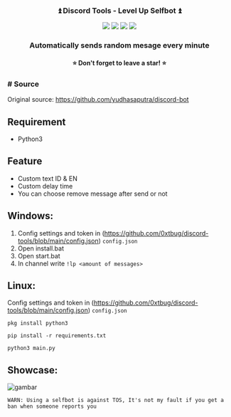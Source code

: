 <div align="center">
  <h3>⏫ Discord Tools - Level Up Selfbot ⏫</h3>
  <img src="https://img.shields.io/github/issues/yudhasaputra/discord-tools"/>
  <img src="https://img.shields.io/github/forks/yudhasaputra/discord-tools"/>
  <img src="https://img.shields.io/github/stars/yudhasaputra/discord-tools?color=yellow"/>
  <img src="https://img.shields.io/github/license/yudhasaputra/discord-tools"/>
 </div>
<h3 align="center">Automatically sends random mesage every minute</h3>
<h4 align="center">⭐ Don't forget to leave a star! ⭐</h4>

### # Source
Original source: https://github.com/yudhasaputra/discord-bot

## Requirement
* Python3

## Feature
* Custom text ID & EN
* Custom delay time
* You can choose remove message after send or not

## Windows:
1. Config settings and token in (https://github.com/0xtbug/discord-tools/blob/main/config.json) `config.json`
2. Open install.bat
3. Open start.bat
5. In channel write `!lp <amount of messages>`

## Linux:

Config settings and token in (https://github.com/0xtbug/discord-tools/blob/main/config.json) `config.json`
~~~
pkg install python3
~~~

~~~
pip install -r requirements.txt 
~~~

~~~
python3 main.py
~~~

## Showcase:

![gambar](https://user-images.githubusercontent.com/54710482/212695660-4b7f9a35-50ae-4654-bf41-0b14d5607aeb.png)

`WARN: Using a selfbot is against TOS, It's not my fault if you get a ban when someone reports you`
